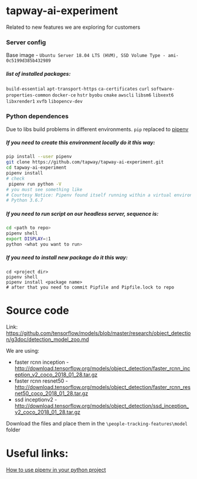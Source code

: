 # tapway-ai-experiment
Related to new features we are exploring for customers

### Server config
Base image - `Ubuntu Server 18.04 LTS (HVM), SSD Volume Type - ami-0c5199d385b432989`
##### list of installed packages:
`build-essential` `apt-transport-https` `ca-certificates` `curl` `software-properties-common` `docker-ce` `hstr` `byobu` `cmake` `awscli` `libsm6` `libxext6` `libxrender1` `xvfb` `libopencv-dev`

### Python dependences 
Due to libs build problems in different environments. `pip` replaced to [pipenv](https://pipenv.readthedocs.io/en/latest/)

##### If you need to create this environment locally do it this way:
```bash
pip install --user pipenv
git clone https://github.com/tapway/tapway-ai-experiment.git
cd tapway-ai-experiment
pipenv install
# check
 pipenv run python -V
# you must see something like 
# Courtesy Notice: Pipenv found itself running within a virtual environment, so it will automatically use that environment, instead of creating its own for any project. You can set PIPENV_IGNORE_VIRTUALENVS=1 to force pipenv to ignore that environment and create its own instead. You can set PIPENV_VERBOSITY=-1 to suppress this warning.
# Python 3.6.7
```
##### If you need to run script on our headless server, sequence is:
```bash
cd <path to repo>
pipenv shell
export DISPLAY=:1
python <what you want to run>
``` 
##### If you need to install new package do it this way:
```
cd <project dir>
pipenv shell
pipenv install <package name>
# after that you need to commit Pipfile and Pipfile.lock to repo
```

# Source code

Link: https://github.com/tensorflow/models/blob/master/research/object_detection/g3doc/detection_model_zoo.md

We are using:
- faster rcnn inception - http://download.tensorflow.org/models/object_detection/faster_rcnn_inception_v2_coco_2018_01_28.tar.gz
- faster rcnn resnet50 - http://download.tensorflow.org/models/object_detection/faster_rcnn_resnet50_coco_2018_01_28.tar.gz
- ssd inceptionv2 - http://download.tensorflow.org/models/object_detection/ssd_inception_v2_coco_2018_01_28.tar.gz

Download the files and place them in the `\people-tracking-features\model` folder

# Useful links:
[How to use pipenv in your python project](https://jcutrer.com/howto/dev/python/pipenv-pipfile)
